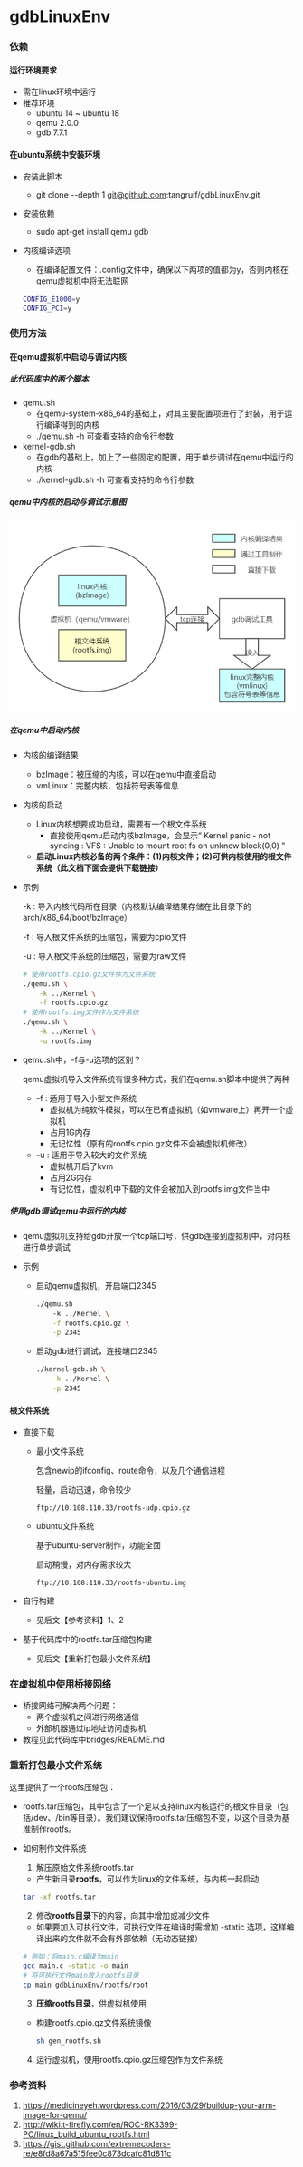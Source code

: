# gdbLinuxEnv

### 依赖

#### 运行环境要求

* 需在linux环境中运行
* 推荐环境
  * ubuntu 14 ~ ubuntu 18
  * qemu 2.0.0
  * gdb 7.7.1

#### 在ubuntu系统中安装环境

* 安装此脚本

  * git clone --depth 1 git@github.com:tangruif/gdbLinuxEnv.git

* 安装依赖

  * sudo apt-get install qemu gdb

* 内核编译选项

  * 在编译配置文件：.config文件中，确保以下两项的值都为y，否则内核在qemu虚拟机中将无法联网

  ``` bash
  CONFIG_E1000=y
  CONFIG_PCI=y
  ```

### 使用方法

#### 在qemu虚拟机中启动与调试内核

##### 此代码库中的两个脚本

* qemu.sh
  * 在qemu-system-x86_64的基础上，对其主要配置项进行了封装，用于运行编译得到的内核
  * ./qemu.sh -h 可查看支持的命令行参数
* kernel-gdb.sh
  * 在gdb的基础上，加上了一些固定的配置，用于单步调试在qemu中运行的内核
  * ./kernel-gdb.sh -h 可查看支持的命令行参数

##### qemu中内核的启动与调试示意图

![image](https://github.com/tangruif/gdbLinuxEnv/blob/master/images/gdb-linux%20(1).png)

##### 在qemu中启动内核

* 内核的编译结果

  * bzImage：被压缩的内核，可以在qemu中直接启动
  * vmLinux：完整内核，包括符号表等信息

* 内核的启动

  * Linux内核想要成功启动，需要有一个根文件系统
    * 直接使用qemu启动内核bzImage，会显示“ Kernel panic - not syncing : VFS : Unable to mount root fs on unknow block(0,0) "
  * **启动Linux内核必备的两个条件：(1)内核文件；(2)可供内核使用的根文件系统（此文档下面会提供下载链接）**

* 示例

  -k : 导入内核代码所在目录（内核默认编译结果存储在此目录下的arch/x86_64/boot/bzImage）

  -f : 导入根文件系统的压缩包，需要为cpio文件
  
  -u : 导入根文件系统的压缩包，需要为raw文件

  ``` bash
  # 使用rootfs.cpio.gz文件作为文件系统
  ./qemu.sh \
      -k ../Kernel \
      -f rootfs.cpio.gz
  # 使用rootfs.img文件作为文件系统
  ./qemu.sh \
      -k ../Kernel \
      -u rootfs.img
  ```
* qemu.sh中，-f与-u选项的区别？

  qemu虚拟机导入文件系统有很多种方式，我们在qemu.sh脚本中提供了两种
  
  * -f : 适用于导入小型文件系统
    * 虚拟机为纯软件模拟，可以在已有虚拟机（如vmware上）再开一个虚拟机
    * 占用1G内存
    * 无记忆性（原有的rootfs.cpio.gz文件不会被虚拟机修改）
  * -u : 适用于导入较大的文件系统
    * 虚拟机开启了kvm
    * 占用2G内存
    * 有记忆性，虚拟机中下载的文件会被加入到rootfs.img文件当中

##### 使用gdb调试qemu中运行的内核

* qemu虚拟机支持给gdb开放一个tcp端口号，供gdb连接到虚拟机中，对内核进行单步调试

* 示例

  * 启动qemu虚拟机，开启端口2345

    ```bash
    ./qemu.sh
    	-k ../Kernel \
    	-f rootfs.cpio.gz \
    	-p 2345
    ```

  * 启动gdb进行调试，连接端口2345

    ``` bash
    ./kernel-gdb.sh \
    	-k ../Kernel \
    	-p 2345
    ```

#### 根文件系统

* 直接下载

  * 最小文件系统

    包含newip的ifconfig、route命令，以及几个通信进程

    轻量，启动迅速，命令较少

    ```
    ftp://10.108.110.33/rootfs-udp.cpio.gz
    ```

  * ubuntu文件系统

    基于ubuntu-server制作，功能全面

    启动稍慢，对内存需求较大

    ```
    ftp://10.108.110.33/rootfs-ubuntu.img
    ```

* 自行构建

  * 见后文【参考资料】1、2

* 基于代码库中的rootfs.tar压缩包构建

  * 见后文【重新打包最小文件系统】

### 在虚拟机中使用桥接网络

* 桥接网络可解决两个问题：
  * 两个虚拟机之间进行网络通信
  * 外部机器通过ip地址访问虚拟机
* 教程见此代码库中bridges/README.md

### 重新打包最小文件系统

这里提供了一个roofs压缩包：

 * rootfs.tar压缩包，其中包含了一个足以支持linux内核运行的根文件目录（包括/dev、/bin等目录）。我们建议保持rootfs.tar压缩包不变，以这个目录为基准制作rootfs。

* 如何制作文件系统

  1. 解压原始文件系统rootfs.tar

  * 产生新目录**rootfs**，可以作为linux的文件系统，与内核一起启动

  ``` bash
  tar -xf rootfs.tar
  ```

  2. 修改**rootfs目录**下的内容，向其中增加或减少文件

    * 如果要加入可执行文件，可执行文件在编译时需增加 -static 选项，这样编译出来的文件就不会有外部依赖（无动态链接）

    ``` bash
    # 例如：将main.c编译为main
    gcc main.c -static -o main
    # 将可执行文件main放入rootfs目录
    cp main gdbLinuxEnv/rootfs/root
    ```

  3. **压缩rootfs目录**，供虚拟机使用

  * 构建rootfs.cpio.gz文件系统镜像

    ``` bash
    sh gen_rootfs.sh
    ```

  4. 运行虚拟机，使用rootfs.cpio.gz压缩包作为文件系统



### 参考资料

1. https://medicineyeh.wordpress.com/2016/03/29/buildup-your-arm-image-for-qemu/
2. http://wiki.t-firefly.com/en/ROC-RK3399-PC/linux_build_ubuntu_rootfs.html
3. https://gist.github.com/extremecoders-re/e8fd8a67a515fee0c873dcafc81d811c

